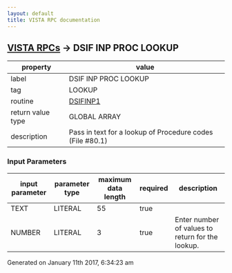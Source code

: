 ```yaml
---
layout: default
title: VISTA RPC documentation
---
```




## [VISTA RPCs](TableOfContent.md) &#8594; DSIF INP PROC LOOKUP 

 property | value 
--- | --- 
 label | DSIF INP PROC LOOKUP
 tag | LOOKUP
 routine | [DSIFINP1](http://code.osehra.org/dox/Routine_DSIFINP1_source.html)
 return value type | GLOBAL ARRAY
 description | Pass in text for a lookup of Procedure codes (File #80.1)

### Input Parameters

| input parameter | parameter type | maximum data length | required | description | 
| --- | --- | --- | --- | --- | 
| TEXT | LITERAL | 55 | true |  | 
| NUMBER | LITERAL | 3 | true | Enter number of values to return for the lookup. | 




Generated on January 11th 2017, 6:34:23 am